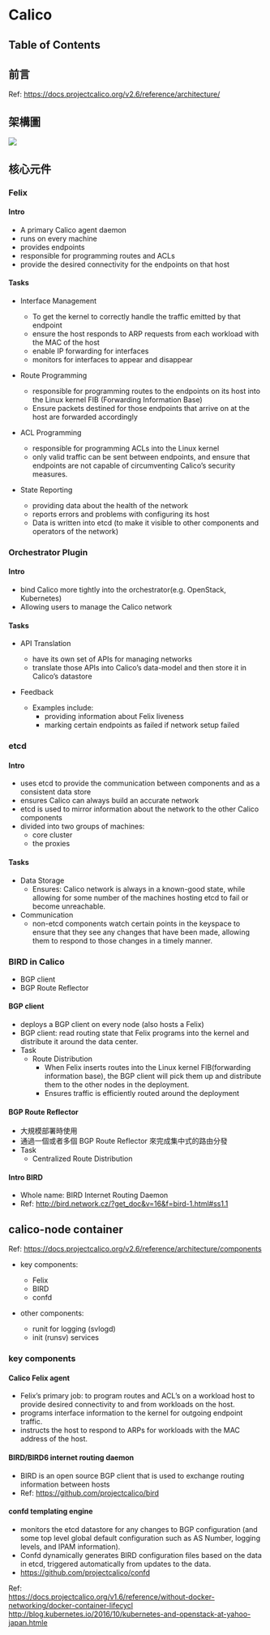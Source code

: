 # Calico

## Table of Contents


## 前言
Ref: https://docs.projectcalico.org/v2.6/reference/architecture/  

## 架構圖
![](https://docs.projectcalico.org/images/lifecycle/calicoctl_node.png)

## 核心元件

### Felix
#### Intro
  - A primary Calico agent daemon
  - runs on every machine
  - provides endpoints
  - responsible for programming routes and ACLs
  - provide the desired connectivity for the endpoints on that host

#### Tasks
- Interface Management
  - To get the kernel to correctly handle the traffic emitted by that endpoint
  - ensure the host responds to ARP requests from each workload with the MAC of the host
  - enable IP forwarding for interfaces
  - monitors for interfaces to appear and disappear 

- Route Programming
  - responsible for programming routes to the endpoints on its host into the Linux kernel FIB (Forwarding Information Base)
  - Ensure packets destined for those endpoints that arrive on at the host are forwarded accordingly

- ACL Programming
  - responsible for programming ACLs into the Linux kernel
  - only valid traffic can be sent between endpoints, and ensure that endpoints are not capable of circumventing Calico’s security measures.

- State Reporting
  - providing data about the health of the network
  - reports errors and problems with configuring its host
  - Data is written into etcd (to make it visible to other components and operators of the network)

### Orchestrator Plugin
#### Intro
- bind Calico more tightly into the orchestrator(e.g. OpenStack, Kubernetes)
- Allowing users to manage the Calico network
#### Tasks
- API Translation
  - have its own set of APIs for managing networks
  - translate those APIs into Calico’s data-model and then store it in Calico’s datastore

- Feedback
  - Examples include:
    - providing information about Felix liveness
    - marking certain endpoints as failed if network setup failed

### etcd
#### Intro
- uses etcd to provide the communication between components and as a consistent data store
- ensures Calico can always build an accurate network
- etcd is used to mirror information about the network to the other Calico components
- divided into two groups of machines:
  - core cluster
  - the proxies

#### Tasks
- Data Storage
  - Ensures: Calico network is always in a known-good state, while allowing for some number of the machines hosting etcd to fail or become unreachable.
- Communication
  - non-etcd components watch certain points in the keyspace to ensure that they see any changes that have been made, allowing them to respond to those changes in a timely manner.

### BIRD in Calico
- BGP client
- BGP Route Reflector

#### BGP client
- deploys a BGP client on every node (also hosts a Felix)
- BGP client: read routing state that Felix programs into the kernel and distribute it around the data center.
- Task
  - Route Distribution
    - When Felix inserts routes into the Linux kernel FIB(forwarding information base), the BGP client will pick them up and distribute them to the other nodes in the deployment.
    - Ensures traffic is efficiently routed around the deployment


#### BGP Route Reflector
- 大規模部署時使用
- 通過一個或者多個 BGP Route Reflector 來完成集中式的路由分發
- Task
  - Centralized Route Distribution


#### Intro BIRD
- Whole name: BIRD Internet Routing Daemon
- Ref: http://bird.network.cz/?get_doc&v=16&f=bird-1.html#ss1.1


## calico-node container
Ref: https://docs.projectcalico.org/v2.6/reference/architecture/components  

- key components:
  - Felix
  - BIRD
  - confd

- other components:
  - runit for logging (svlogd)
  - init (runsv) services

### key components
#### Calico **Felix** agent
- Felix’s primary job: to program routes and ACL’s on a workload host to provide desired connectivity to and from workloads on the host.
- programs interface information to the kernel for outgoing endpoint traffic.
- instructs the host to respond to ARPs for workloads with the MAC address of the host.

#### BIRD/BIRD6 internet routing daemon
- BIRD is an open source BGP client that is used to exchange routing information between hosts
- Ref: https://github.com/projectcalico/bird

#### **confd** templating engine
- monitors the etcd datastore for any changes to BGP configuration (and some top level global default configuration such as AS Number, logging levels, and IPAM information).
- Confd dynamically generates BIRD configuration files based on the data in etcd, triggered automatically from updates to the data.
- https://github.com/projectcalico/confd


Ref:   
https://docs.projectcalico.org/v1.6/reference/without-docker-networking/docker-container-lifecycl  
http://blog.kubernetes.io/2016/10/kubernetes-and-openstack-at-yahoo-japan.htmle  
